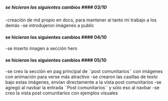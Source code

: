 ##### se hicieron los siguientes cambios #### 03/10
-creación de md propio en docs, para mantener al tanto mi trabajo a los demás
-se introdujeron imágenes a public

#### se hicieron los siguientes cambios #### 04/10
-se inserto imagen a sección hero

#### se hicieron los siguientes cambios #### 05/10
-se creo la sección en pag principal de ¨post comunitarios¨ con imágenes con animación para verse más atractivo
-se crearon las casillas de texto bajo estas imágenes, envían directamente a la vista post comunitarios
-se agregó al navbar la entrada ¨Post comunitarios¨ y sólo eso al navbar
-se creo la vista post comunitarios con ejemplos visuales


